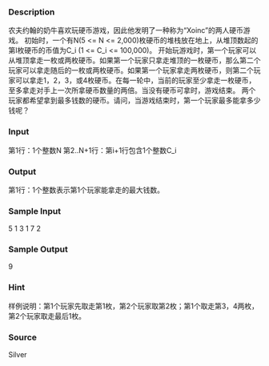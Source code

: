 
### Description
农夫约翰的奶牛喜欢玩硬币游戏，因此他发明了一种称为“Xoinc”的两人硬币游戏。 初始时，一个有N(5 <= N <= 2,000)枚硬币的堆栈放在地上，从堆顶数起的第I枚硬币的币值为C_i (1 <= C_i <= 100,000)。 开始玩游戏时，第一个玩家可以从堆顶拿走一枚或两枚硬币。如果第一个玩家只拿走堆顶的一枚硬币，那么第二个玩家可以拿走随后的一枚或两枚硬币。如果第一个玩家拿走两枚硬币，则第二个玩家可以拿走1，2，3，或4枚硬币。在每一轮中，当前的玩家至少拿走一枚硬币，至多拿走对手上一次所拿硬币数量的两倍。当没有硬币可拿时，游戏结束。 两个玩家都希望拿到最多钱数的硬币。请问，当游戏结束时，第一个玩家最多能拿多少钱呢？ 
### Input
第1行：1个整数N 
第2..N+1行：第i+1行包含1个整数C_i
### Output
第1行：1个整数表示第1个玩家能拿走的最大钱数。 
### Sample Input
5
1
3
1
7
2

### Sample Output
9

### Hint
样例说明：第1个玩家先取走第1枚，第2个玩家取第2枚；第1个取走第3，4两枚，第2个玩家取走最后1枚。 
### Source
Silver